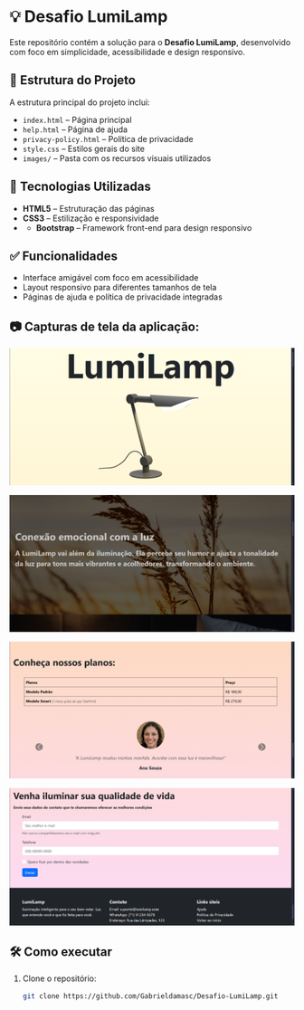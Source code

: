# 💡 Desafio LumiLamp

Este repositório contém a solução para o **Desafio LumiLamp**, desenvolvido com foco em simplicidade, acessibilidade e design responsivo.

## 📁 Estrutura do Projeto

A estrutura principal do projeto inclui:

- `index.html` – Página principal
- `help.html` – Página de ajuda
- `privacy-policy.html` – Política de privacidade
- `style.css` – Estilos gerais do site
- `images/` – Pasta com os recursos visuais utilizados

## 🚀 Tecnologias Utilizadas

- **HTML5** – Estruturação das páginas
- **CSS3** – Estilização e responsividade
- - **Bootstrap** – Framework front-end para design responsivo

## ✅ Funcionalidades

- Interface amigável com foco em acessibilidade
- Layout responsivo para diferentes tamanhos de tela
- Páginas de ajuda e política de privacidade integradas

## 📷 Capturas de tela da aplicação:
  ![Início da página](images/img-start.png)

  ![Conteúdo informativo](images/img-mid.png)
  
  ![Seção de avaliação](images/img-tb.png)

  ![Conteúdos adicionais](images/img-end.png)
  

## 🛠️ Como executar

1. Clone o repositório:
   ```bash
   git clone https://github.com/Gabrieldamasc/Desafio-LumiLamp.git
